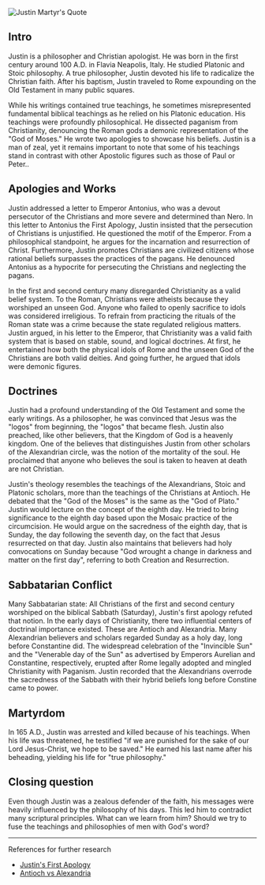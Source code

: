<!--properties
title=Justin Martyr
id=cf9CU7TtkK
authorKey=wendly
image=https://inquisitionreturns.com/img/justin_martyr.jpg
publish=true
summary=Justin is a philosopher and Christian apologist. He studied Platonic and Stoic philosophy. A true philosopher, Justin devoted his life to the radicalization of the Christian faith. After his baptism, Justin traveled Rome and expound on the Old testament in many public squares.
created=Tue Mar 29 2016 19:23:16 GMT+0300 (EEST)
publishDate=Tue Mar 29 2016 19:23:16 GMT+0300 (EEST)
updated=Mon Mar 06 2017 00:50:34 GMT+0200 (EET)
searches=
-->

![Justin Martyr's Quote](https://inquisitionreturns.com/img/justin_martyr.jpg)
## Intro
Justin is a philosopher and Christian apologist. He was born in the first century around 100 A.D. in Flavia Neapolis, Italy. He studied Platonic and Stoic philosophy. A true philosopher, Justin devoted his life to radicalize the Christian faith. After his baptism, Justin traveled to Rome expounding on the Old Testament in many public squares.

While his writings contained true teachings, he sometimes misrepresented fundamental biblical teachings as he relied on his Platonic education. His teachings were profoundly philosophical. He dissected paganism from Christianity, denouncing the Roman gods a demonic representation of the "God of Moses." He wrote two apologies to showcase his beliefs. Justin is a man of zeal, yet it remains important to note that some of his teachings stand in contrast with other Apostolic figures such as those of Paul or Peter..

## Apologies and Works
Justin addressed a letter to Emperor Antonius, who was a devout persecutor of the Christians and  more severe and determined than Nero. In this letter to Antonius the First Apology, Justin insisted that the persecution of Christians is unjustified. He questioned the motif of the Emperor. From a philosophical standpoint, he argues for the incarnation and resurrection of Christ. Furthermore, Justin promotes Christians are civilized citizens whose rational beliefs surpasses the practices of the pagans. He denounced Antonius as a hypocrite for persecuting the Christians and neglecting the pagans.

In the first and second century many disregarded Christianity as a valid belief system. To the Roman, Christians were atheists because they worshiped an unseen God. Anyone who failed to openly sacrifice to idols was considered irreligious. To refrain from practicing the rituals of the Roman state was a crime because the state regulated religious matters. Justin argued, in his letter to the Emperor, that Christianity was a valid faith system that is based on stable, sound, and logical doctrines. At first, he entertained how both the physical idols of Rome and the unseen God of the Christians are both valid deities. And going further, he argued that idols were demonic figures.

## Doctrines
Justin had a profound understanding of the Old Testament and some the early writings. As a philosopher, he was convinced that Jesus was the "logos" from beginning, the "logos" that became flesh. Justin also preached, like other believers, that the Kingdom of God is a heavenly kingdom. One of the believes that distinguishes Justin from other scholars of the Alexandrian circle, was the notion of the mortality of the soul. He proclaimed that anyone who believes the soul is taken to heaven at death are not Christian.

Justin's theology resembles the teachings of the Alexandrians, Stoic and Platonic scholars, more than the teachings of the Christians at Antioch. He debated that the "God of the Moses" is the same as the "God of Plato." Justin would lecture on the concept of the eighth day. He tried to bring significance to the eighth day based upon the Mosaic practice of the circumcision. He would argue on the sacredness of the eighth day, that is Sunday, the day following the seventh day, on the fact that Jesus resurrected on that day. Justin also maintains that believers had holy convocations on Sunday because "God wrought a change in darkness and matter on the first day", referring to both Creation and Resurrection.

## Sabbatarian Conflict
Many Sabbatarian state: All Christians of the first and second century worshiped on the biblical Sabbath (Saturday), Justin's first apology refuted that notion. In the early days of Christianity, there two influential centers of doctrinal importance existed. These are Antioch and Alexandria. Many Alexandrian believers and scholars regarded Sunday as a holy day, long before Constantine did. The widespread celebration of the "Invincible Sun" and the "Venerable day of the Sun" as advertised by Emperors Aurelian and Constantine, respectively, erupted after Rome legally adopted and mingled Christianity with Paganism. Justin recorded that the Alexandrians overrode the sacredness of the Sabbath with their hybrid beliefs long before Constine came to power.

## Martyrdom
In 165 A.D., Justin was arrested and killed because of his teachings. When his life was threatened, he testified "if we are punished for the sake of our Lord Jesus-Christ, we hope to be saved." He earned his last name after his beheading, yielding his life for "true philosophy."

## Closing question
Even though Justin was a zealous defender of the faith, his messages were heavily influenced by the philosophy of his days. This led him to contradict many scriptural principles. What can we learn from him? Should we try to fuse the teachings and philosophies of men with God's word?

---
References for further research
* [Justin's First Apology](https://www.google.com/#q=first+apology+of+justin+martyr)
* [Antioch vs Alexandria](https://www.google.com/#q=antioch+vs+alexandria)
